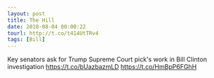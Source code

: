 ```yaml
---
layout: post
title: The Hill
date: 2018-08-04 00:00:22
tourl: http://t.co/t414UtTRv4
tags: [Bill]
---
```

Key senators ask for Trump Supreme Court pick's work in Bill Clinton investigation https://t.co/bUazbazmLD https://t.co/HmBpP6FGhH